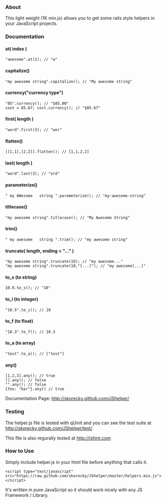 ### About
This light weight (1K min.js) allows you to get some rails style helpers in your
JavaScript projects.

### Documentation

#### at( index )
    "awesome".at(1); // "w"
#### capitalize()
    "my awesome string".capitalize(); // "My awesome string"
#### currency("currency type")
    "85".currency(); // "$85.00"
    cost = 85.67; cost.currency(); // "$85.67"
#### first( length )
    "word".first(3); // "wor"
#### flatten()
    [[1,1],[2,2]].flatten(); // [1,1,2,2]
#### last( length )
    "word".last(3); // "ord"
#### parameterize()
    " my AWesome   string ".parameterize(); // "my-awesome-string"
#### titlecase()
    "my awesome string".titlecase(); // "My Awesome String"
#### trim()
    " my awesome   string ".trim(); // "my awesome string"
#### truncate( length, ending = "..." )
    "my awesome string".truncate(10); // "my awesome..."
    "my awesome string".truncate(10,"[...]"); // "my awesome[...]"
#### to_s (to string)
    10.0.to_s(); // "10"
#### to_i (to integer)
    "10.5".to_i(); // 10
#### to_f (to float)
    "10.3".to_f(); // 10.3
#### to_a (to array)
    "test".to_a(); // ["test"]
#### any()
    [1,2,3].any(); // true
    [].any(); // false
    "".any(); // false
    {foo: "bar"}.any() // true

Documentation Page: http://skorecky.github.com/JShelper/

### Testing
The helper.js file is tested with qUinit and you can see the test suite at http://skorecky.github.com/JShelper/test/

This file is also regurally tested at http://jshint.com

### How to Use
Simply include helper.js in your html file before anything that calls it.

    <script type="text/javascript" src="https://raw.github.com/skorecky/JShelper/master/helpers.min.js"></script>

It's written in pure JavaScript so it should work nicely with any JS Framework / Library.